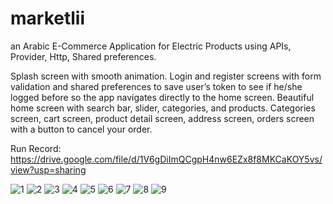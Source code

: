 # marketlii

an Arabic E-Commerce Application for Electric Products using APIs, Provider, Http, Shared preferences.

Splash screen with smooth animation. Login and register screens with form validation and shared preferences to save user’s token to see if he/she logged before so the app navigates directly to the home screen. Beautiful home screen with search bar, slider, categories, and products. Categories screen, cart screen, product detail screen, address screen, orders screen with a button to cancel your order.  

Run Record: https://drive.google.com/file/d/1V6gDiImQCgpH4nw6EZx8f8MKCaKOY5vs/view?usp=sharing  

![1](https://user-images.githubusercontent.com/70852067/126391175-65fbb8a9-1e13-4da0-8f5f-f8f0ef18d6c3.png)
![2](https://user-images.githubusercontent.com/70852067/126391180-c1e64bba-cb79-4c0e-8cd6-502077d66b6c.png)
![3](https://user-images.githubusercontent.com/70852067/126391183-504af7da-4d2f-4343-bfad-5f600347df13.png)
![4](https://user-images.githubusercontent.com/70852067/126391187-1ae8db63-04ae-480a-b1e1-991e955e274c.png)
![5](https://user-images.githubusercontent.com/70852067/126391191-7b0bd6b0-85f8-4ce2-9785-dbfc3090d558.png)
![6](https://user-images.githubusercontent.com/70852067/126391194-33440fff-f9e9-4d80-a88a-6f3b70c39f38.png)
![7](https://user-images.githubusercontent.com/70852067/126391199-a71540a6-f41e-409c-b993-5c116f0169c7.png)
![8](https://user-images.githubusercontent.com/70852067/126391204-363a3e56-54b8-4a75-b92c-63ffb475868b.png)
![9](https://user-images.githubusercontent.com/70852067/126391210-f7ba458d-d680-41c5-8fe5-8b8be3b673e6.png)

